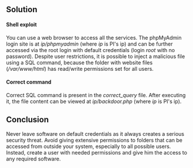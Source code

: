 ## Solution

#### Shell exploit

You can use a web browser to access all the services. The phpMyAdmin login site is at *ip/phpmyadmin* (where *ip* is PI's ip) and can be further accessed via the root login with default credentials (login *root* with no password). Despite user restrictions, it is possible to inject a malicious file using a SQL command, because the folder with website files (*/var/www/html*) has read/write permissions set for all users.

#### Correct command

Correct SQL command is present in the *correct_query* file. After executing it, the file content can be viewed at *ip/backdoor.php* (where *ip* is PI's ip).

## Conclusion

Never leave software on default credentials as it always creates a serious security threat. Avoid giving extensive permissions to folders that can be accessed from outside your system, especially to all possible users. Instead, create a user with needed permissions and give him the access to any required software.
